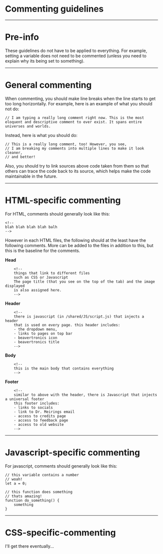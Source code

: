 # **Commenting guidelines**
<!-- So, this is just a bare frame I made (9/30/24) for adding comments to your HTML files when you add / modify them. -->

<!-- *** -->





***
# Pre-info
These guidelines do not have to be applied to everything. For example, setting a variable does not need to be commented (unless you need to explain why its being set to something). 





***
# General commenting
When commenting, you should make line breaks when the line starts to get too long horizontally.
For example, here is an example of what you should not do:

    // I am typing a really long comment right now. This is the most eloquent and descriptive comment to ever exist. It spans entire universes and worlds.

Instead, here is what you should do:
    
    // This is a really long comment, too! However, you see,
    // I am breaking my comments into multiple lines to make it look cleaner,
    // and better!

Also, you should try to link sources above code taken from them so that others can trace the code back to its source, which helps make the code maintainable in the future.





***
# HTML-specific commenting
For HTML, comments should generally look like this:

    <!-- 
    blah blah blah blah balh
    -->

However in each HTML files, the following should at the least have the following comments. More can be added to the files in addition to this, but this is the baseline for the comments.




**Head**

        <!--
        things that link to different files
        such as CSS or Javascript
        The page title (that you see on the top of the tab) and the image displayed
        is also assigned here.
        -->





**Header**

        <!-- 
        there is javascript (in /shared/JS/script.js) that injects a header
        that is used on every page. this header includes:
        - the dropdown menu,
        - links to pages on top bar
        - beavertronics icon 
        - beavertronics title
        -->





**Body**

        <!-- 
        this is the main body that contains everything 
        -->





**Footer**

        <!-- 
        similar to above with the header, there is Javascript that injects a universal footer
        this footer includes:
        - links to socials
        - link to Dr. Meirings email
        - access to credits page
        - access to feedback page
        - access to old website
        -->





***
# Javascript-specific commenting
For javascript, comments should generally look like this:

    // this variable contains a number
    // woah!
    let a = 0;

    // this function does something
    // thats amazing!
    function do_something() {
        something
    }





***
# CSS-specific-commenting
I'll get there eventually...